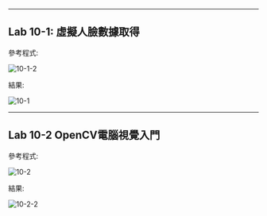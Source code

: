 ____
Lab 10-1: 虛擬人臉數據取得
----
參考程式:

![10-1-2](https://user-images.githubusercontent.com/89326999/144730392-dc5bd558-3d94-4ca1-a5b2-7126eb79e312.png)


結果:

![10-1](https://user-images.githubusercontent.com/89326999/144730396-d10ff18d-7614-4fc5-9ccf-6c0e1a3dcf12.png)

____
Lab 10-2 OpenCV電腦視覺入門
----

參考程式:

![10-2](https://user-images.githubusercontent.com/89326999/144730692-bd6b1ada-1ce6-459d-baec-d0c0c2ed7ea2.png)


結果:

![10-2-2](https://user-images.githubusercontent.com/89326999/144730696-a8eeba7f-32ca-43c5-8b7c-c5af4f7f40d4.png)
